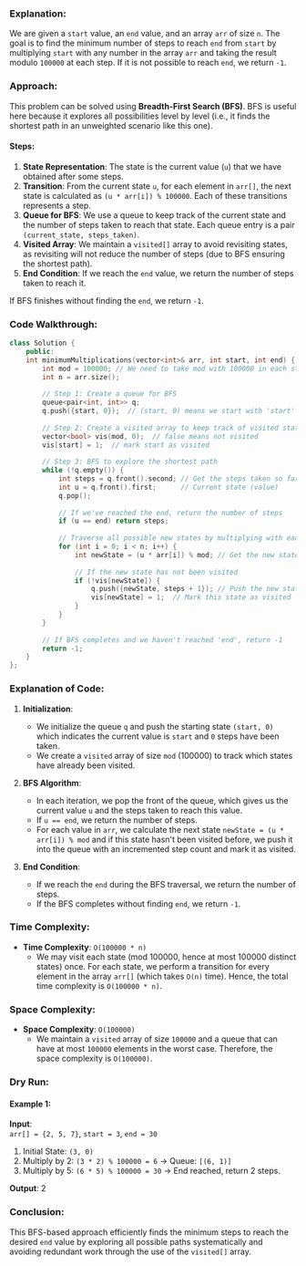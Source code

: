 ### Explanation:

We are given a `start` value, an `end` value, and an array `arr` of size `n`. The goal is to find the minimum number of steps to reach `end` from `start` by multiplying `start` with any number in the array `arr` and taking the result modulo `100000` at each step. If it is not possible to reach `end`, we return `-1`.

### Approach:

This problem can be solved using **Breadth-First Search (BFS)**. BFS is useful here because it explores all possibilities level by level (i.e., it finds the shortest path in an unweighted scenario like this one).

#### Steps:
1. **State Representation**: The state is the current value (`u`) that we have obtained after some steps.
2. **Transition**: From the current state `u`, for each element in `arr[]`, the next state is calculated as `(u * arr[i]) % 100000`. Each of these transitions represents a step.
3. **Queue for BFS**: We use a queue to keep track of the current state and the number of steps taken to reach that state. Each queue entry is a pair `(current_state, steps_taken)`.
4. **Visited Array**: We maintain a `visited[]` array to avoid revisiting states, as revisiting will not reduce the number of steps (due to BFS ensuring the shortest path).
5. **End Condition**: If we reach the `end` value, we return the number of steps taken to reach it.

If BFS finishes without finding the `end`, we return `-1`.

### Code Walkthrough:

```cpp
class Solution {
    public:
    int minimumMultiplications(vector<int>& arr, int start, int end) {
        int mod = 100000; // We need to take mod with 100000 in each step
        int n = arr.size();
        
        // Step 1: Create a queue for BFS
        queue<pair<int, int>> q;
        q.push({start, 0});  // (start, 0) means we start with 'start' and 0 steps taken
        
        // Step 2: Create a visited array to keep track of visited states
        vector<bool> vis(mod, 0);  // false means not visited
        vis[start] = 1;  // mark start as visited
        
        // Step 3: BFS to explore the shortest path
        while (!q.empty()) {
            int steps = q.front().second; // Get the steps taken so far
            int u = q.front().first;      // Current state (value)
            q.pop();
            
            // If we've reached the end, return the number of steps
            if (u == end) return steps;
            
            // Traverse all possible new states by multiplying with each element in arr
            for (int i = 0; i < n; i++) {
                int newState = (u * arr[i]) % mod; // Get the new state
                
                // If the new state has not been visited
                if (!vis[newState]) {
                    q.push({newState, steps + 1}); // Push the new state and increment steps
                    vis[newState] = 1;  // Mark this state as visited
                }
            }
        }
        
        // If BFS completes and we haven't reached 'end', return -1
        return -1;
    }
};
```

### Explanation of Code:

1. **Initialization**:
   - We initialize the queue `q` and push the starting state `(start, 0)` which indicates the current value is `start` and `0` steps have been taken.
   - We create a `visited` array of size `mod` (100000) to track which states have already been visited.

2. **BFS Algorithm**:
   - In each iteration, we pop the front of the queue, which gives us the current value `u` and the steps taken to reach this value.
   - If `u == end`, we return the number of steps.
   - For each value in `arr`, we calculate the next state `newState = (u * arr[i]) % mod` and if this state hasn't been visited before, we push it into the queue with an incremented step count and mark it as visited.

3. **End Condition**:
   - If we reach the `end` during the BFS traversal, we return the number of steps.
   - If the BFS completes without finding `end`, we return `-1`.

### Time Complexity:
- **Time Complexity**: `O(100000 * n)`
   - We may visit each state (mod 100000, hence at most 100000 distinct states) once. For each state, we perform a transition for every element in the array `arr[]` (which takes `O(n)` time). Hence, the total time complexity is `O(100000 * n)`.

### Space Complexity:
- **Space Complexity**: `O(100000)`
   - We maintain a `visited` array of size `100000` and a queue that can have at most `100000` elements in the worst case. Therefore, the space complexity is `O(100000)`.

### Dry Run:

#### Example 1:

**Input**:  
`arr[] = {2, 5, 7}`, `start = 3`, `end = 30`

1. Initial State: `(3, 0)`
2. Multiply by 2: `(3 * 2) % 100000 = 6` → Queue: `[(6, 1)]`
3. Multiply by 5: `(6 * 5) % 100000 = 30` → End reached, return 2 steps.

**Output**: 2

### Conclusion:
This BFS-based approach efficiently finds the minimum steps to reach the desired `end` value by exploring all possible paths systematically and avoiding redundant work through the use of the `visited[]` array.
